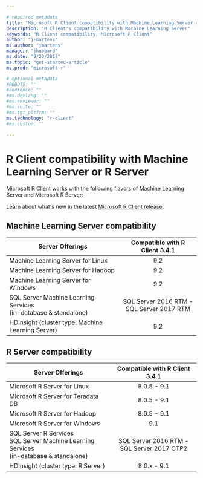 ```yaml
---

# required metadata
title: "Microsoft R Client compatibility with Machine Learning Server and R Server | Microsoft Docs"
description: "R Client's compatibility with Machine Learning Server"
keywords: "R Client compatibility, Microsoft R Client"
author: "j-martens"
ms.author: "jmartens"
manager: "jhubbard"
ms.date: "9/20/2017"
ms.topic: "get-started-article"
ms.prod: "microsoft-r"

# optional metadata
#ROBOTS: ""
#audience: ""
#ms.devlang: ""
#ms.reviewer: ""
#ms.suite: ""
#ms.tgt_pltfrm: ""
ms.technology: "r-client"
#ms.custom: ""

---
```

# R Client compatibility with Machine Learning Server or R Server

Microsoft R Client works with the following flavors of Machine Learning Server and Microsoft R Server:

Learn about what's new in the latest [Microsoft R Client release](what-is-microsoft-r-client.md#r-client-whats-new).

## Machine Learning Server compatibility
|Server Offerings|Compatible with R Client 3.4.1|
|-----------|:--------------------------:|
|Machine Learning Server for Linux|9.2|
|Machine Learning Server for Hadoop|9.2|
|Machine Learning Server for Windows|9.2|
|SQL Server Machine Learning Services<br>(in-database & standalone)|SQL Server 2016 RTM - <br>SQL Server 2017 RTM|
|HDInsight (cluster type: Machine Learning Server)|9.2|

## R Server compatibility
|Server Offerings|Compatible with R Client 3.4.1|
|-----------|:--------------------------:|
|Microsoft R Server for Linux|8.0.5 - 9.1|
|Microsoft R Server for Teradata DB|8.0.5 - 9.1|
|Microsoft R Server for Hadoop|8.0.5 - 9.1|
|Microsoft R Server for Windows|9.1|
|SQL Server R Services <br>SQL Server Machine Learning Services<br>(in-database & standalone)|SQL Server 2016 RTM - <br>SQL Server 2017 CTP2|
|HDInsight (cluster type: R Server)|8.0.x - 9.1|
